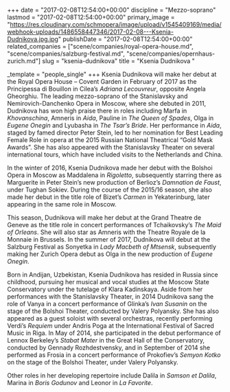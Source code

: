 +++
date = "2017-02-08T12:54:00+00:00"
discipline = "Mezzo-soprano"
lastmod = "2017-02-08T12:54:00+00:00"
primary_image = "https://res.cloudinary.com/schmopera/image/upload/v1545409169/media/webhook-uploads/1486558447346/2017-02-08---Ksenia-Dudnikova.jpg.jpg"
publishDate = "2017-02-08T12:54:00+00:00"
related_companies = ["scene/companies/royal-opera-house.md", "scene/companies/salzburg-festival.md", "scene/companies/opernhaus-zurich.md"]
slug = "ksenia-dudnikova"
title = "Ksenia Dudnikova "

_template = "people_single"
+++
Ksenia Dudnikova will make her debut at the Royal Opera House – Covent Garden in February of 2017 as the Principessa di Bouillon in Cilea’s *Adriana Lecouvreur*, opposite Angela Gheorghiu. The leading mezzo-soprano of the Stanislavsky and Nemirovich-Danchenko Opera in Moscow, where she debuted in 2011, Dudnikova has won high praise there in roles including Marfa in *Khovanschina*, Amneris in *Aida*, Pauline in *The Queen of Spades*, Olga in *Eugene Onegin* and Lyubasha in *The Tsar’s Bride*. Her performance in *Aida*, staged by famed director Peter Stein, led to her nomination for Best Leading Female Role in opera at the 2015 Russian National Theatrical “Gold Mask Awards”. She has also appeared with the Stanislavsky Theater on several international tours, which have included visits to the Netherlands and China.

In the winter of 2016, Ksenia Dudnikova made her debut with the Bolshoi Opera in Moscow as Maddalena in *Rigoletto*, subsequently starring there as Marguerite in Peter Stein’s new production of Berlioz’s *Damnation de Faust*, under Tughan Sokiev. During the course of the 2015/16 season, she also made her debut in the title role of Bizet’s *Carmen* in Yekaterinburg, later appearing in the same role in Moscow.

This season, Dudnikova will make her debut at the Grand Theatre de Geneve as the title role in concert performances of Tchaikovsky’s *The Maid of Orleans*. She will also star as Amneris with the Theatre Royale de la Monnaie in Brussels. In the summer of 2017, Dudnikova will debut at the Salzburg Festival as Sonyetka in *Lady Macbeth of Mtsensk*, subsequently making her Zurich Opera debut as Olga in the new production of *Eugene Onegin*.

Born in Andijan, Uzbekistan, Ksenia Dudnikova has resided in Russia since childhood, pursuing her musical and vocal studies at the Moscow State Conservatory under the tutelage of Klara Kadinskaya. Aside from her performances with the Stanislavsky Theater, in 2014 Dudnikova sang the role of Vanya in a concert performance of Glinka’s *Ivan Susanin* on the stage of the Bolshoi Theater, conducted by Valery Polyansky. She has also appeared as a guest soloist with several orchestras, recently performing Verdi’s *Requiem* under Andris Poga at the International Festival of Sacred Music in Riga. In May of 2014, she participated in the debut performance of Lennox Berkeley’s *Stabat Mater* in the Great Hall of the Conservatory, conducted by Gennady Rozhdestvensky, and in September of 2014 she performed as Frosia in a concert performance of Prokofiev’s *Semyon Kotko* on the stage of the Bolshoi Theater, under Valery Polyansky.

Other roles in her developing repertoire include Dalila in *Samson et Dalila*, Marina in *Boris Godunov* and Leonor in *La Favorite*.